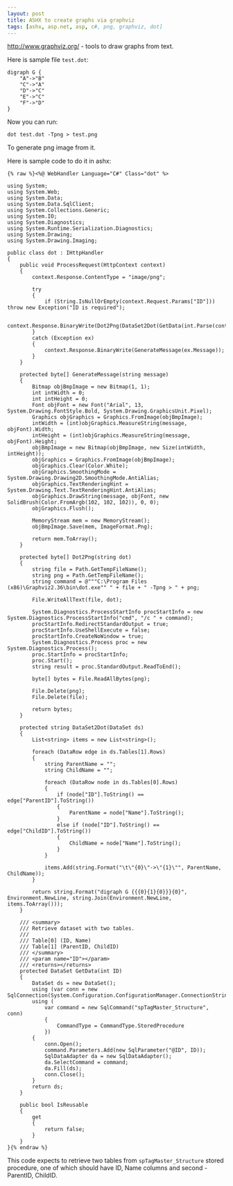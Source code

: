 ```yaml
---
layout: post
title: ASHX to create graphs via graphviz
tags: [ashx, asp.net, asp, c#, png, graphviz, dot]
---
```


http://www.graphviz.org/ - tools to draw graphs from text.

Here is sample file `test.dot`:

	digraph G {
		"A"->"B"
		"C"->"A"
		"D"->"C"
		"E"->"C"
		"F"->"D"
	}

Now you can run:

	dot test.dot -Tpng > test.png

To generate png image from it.

Here is sample code to do it in ashx:

	{% raw %}<%@ WebHandler Language="C#" Class="dot" %>

	using System;
	using System.Web;
	using System.Data;
	using System.Data.SqlClient;
	using System.Collections.Generic;
	using System.IO;
	using System.Diagnostics;
	using System.Runtime.Serialization.Diagnostics;
	using System.Drawing;
	using System.Drawing.Imaging;

	public class dot : IHttpHandler
	{
		public void ProcessRequest(HttpContext context)
		{
			context.Response.ContentType = "image/png";

			try
			{
				if (String.IsNullOrEmpty(context.Request.Params["ID"])) throw new Exception("ID is required");

				context.Response.BinaryWrite(Dot2Png(DataSet2Dot(GetData(int.Parse(context.Request.Params["ID"])))));
			}
			catch (Exception ex)
			{
				context.Response.BinaryWrite(GenerateMessage(ex.Message));
			}
		}

		protected byte[] GenerateMessage(string message)
		{
			Bitmap objBmpImage = new Bitmap(1, 1);
			int intWidth = 0;
			int intHeight = 0;
			Font objFont = new Font("Arial", 13, System.Drawing.FontStyle.Bold, System.Drawing.GraphicsUnit.Pixel);
			Graphics objGraphics = Graphics.FromImage(objBmpImage);
			intWidth = (int)objGraphics.MeasureString(message, objFont).Width;
			intHeight = (int)objGraphics.MeasureString(message, objFont).Height;
			objBmpImage = new Bitmap(objBmpImage, new Size(intWidth, intHeight));
			objGraphics = Graphics.FromImage(objBmpImage);
			objGraphics.Clear(Color.White);
			objGraphics.SmoothingMode = System.Drawing.Drawing2D.SmoothingMode.AntiAlias;
			objGraphics.TextRenderingHint = System.Drawing.Text.TextRenderingHint.AntiAlias;
			objGraphics.DrawString(message, objFont, new SolidBrush(Color.FromArgb(102, 102, 102)), 0, 0);
			objGraphics.Flush();

			MemoryStream mem = new MemoryStream();
			objBmpImage.Save(mem, ImageFormat.Png);

			return mem.ToArray();
		}

		protected byte[] Dot2Png(string dot)
		{
			string file = Path.GetTempFileName();
			string png = Path.GetTempFileName();
			string command = @"""C:\Program Files (x86)\Graphviz2.36\bin\dot.exe"" " + file + " -Tpng > " + png;

			File.WriteAllText(file, dot);

			System.Diagnostics.ProcessStartInfo procStartInfo = new System.Diagnostics.ProcessStartInfo("cmd", "/c " + command);
			procStartInfo.RedirectStandardOutput = true;
			procStartInfo.UseShellExecute = false;
			procStartInfo.CreateNoWindow = true;
			System.Diagnostics.Process proc = new System.Diagnostics.Process();
			proc.StartInfo = procStartInfo;
			proc.Start();
			string result = proc.StandardOutput.ReadToEnd();

			byte[] bytes = File.ReadAllBytes(png);

			File.Delete(png);
			File.Delete(file);

			return bytes;
		}

		protected string DataSet2Dot(DataSet ds)
		{
			List<string> items = new List<string>();

			foreach (DataRow edge in ds.Tables[1].Rows)
			{
				string ParentName = "";
				string ChildName = "";

				foreach (DataRow node in ds.Tables[0].Rows)
				{
					if (node["ID"].ToString() == edge["ParentID"].ToString())
					{
						ParentName = node["Name"].ToString();
					}
					else if (node["ID"].ToString() == edge["ChildID"].ToString())
					{
						ChildName = node["Name"].ToString();
					}
				}

				items.Add(string.Format("\t\"{0}\"->\"{1}\"", ParentName, ChildName));
			}

			return string.Format("digraph G {{{0}{1}{0}}}{0}", Environment.NewLine, string.Join(Environment.NewLine, items.ToArray()));
		}

		/// <summary>
		/// Retrieve dataset with two tables.
		///
		/// Table[0] (ID, Name)
		/// Table[1] (ParentID, ChildID)
		/// </summary>
		/// <param name="ID"></param>
		/// <returns></returns>
		protected DataSet GetData(int ID)
		{
			DataSet ds = new DataSet();
			using (var conn = new SqlConnection(System.Configuration.ConfigurationManager.ConnectionStrings["RabotaUA"].ToString()))
			using (
				var command = new SqlCommand("spTagMaster_Structure", conn)
				{
					CommandType = CommandType.StoredProcedure
				})
			{
				conn.Open();
				command.Parameters.Add(new SqlParameter("@ID", ID));
				SqlDataAdapter da = new SqlDataAdapter();
				da.SelectCommand = command;
				da.Fill(ds);
				conn.Close();
			}
			return ds;
		}

		public bool IsReusable
		{
			get
			{
				return false;
			}
		}
	}{% endraw %}

This code expects to retrieve two tables from `spTagMaster_Structure` stored procedure, one of which should have ID, Name columns and second - ParentID, ChildID.

